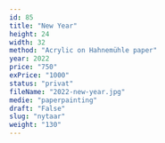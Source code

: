 ```yaml
---
id: 85
title: "New Year"
height: 24
width: 32
method: "Acrylic on Hahnemühle paper"
year: 2022
price: "750"
exPrice: "1000"
status: "privat"
fileName: "2022-new-year.jpg"
medie: "paperpainting"
draft: "False"
slug: "nytaar"
weight: "130"
---
```

